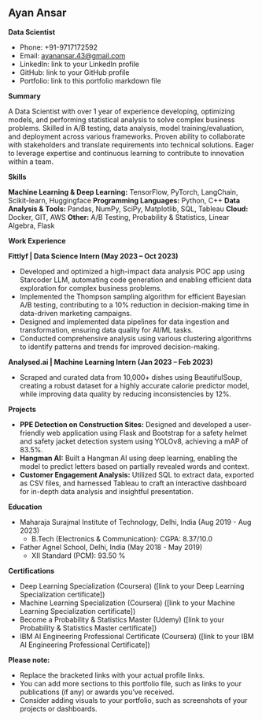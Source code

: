 ## Ayan Ansar

**Data Scientist**

* Phone: +91-9717172592
* Email: ayanansar.43@gmail.com
* LinkedIn: link to your LinkedIn profile
* GitHub: link to your GitHub profile
* Portfolio: link to this portfolio markdown file

**Summary**

A Data Scientist with over 1 year of experience developing, optimizing models, and performing statistical analysis to solve complex business problems. Skilled in A/B testing, data analysis, model training/evaluation, and deployment across various frameworks. Proven ability to collaborate with stakeholders and translate requirements into technical solutions. Eager to leverage expertise and continuous learning to contribute to innovation within a team.

**Skills**

**Machine Learning & Deep Learning:** TensorFlow, PyTorch, LangChain, Scikit-learn, Huggingface
**Programming Languages:** Python, C++
**Data Analysis & Tools:** Pandas, NumPy, SciPy, Matplotlib, SQL, Tableau
**Cloud:** Docker, GIT, AWS
**Other:** A/B Testing, Probability & Statistics, Linear Algebra, Flask

**Work Experience**

**Fittlyf | Data Science Intern (May 2023 – Oct 2023)**

* Developed and optimized a high-impact data analysis POC app using Starcoder LLM, automating code generation and enabling efficient data exploration for complex business problems.
* Implemented the Thompson sampling algorithm for efficient Bayesian A/B testing, contributing to a 10% reduction in decision-making time in data-driven marketing campaigns.
* Designed and implemented data pipelines for data ingestion and transformation, ensuring data quality for AI/ML tasks.
* Conducted comprehensive analysis using various clustering algorithms to identify patterns and trends for improved decision-making.

**Analysed.ai | Machine Learning Intern (Jan 2023 – Feb 2023)**

* Scraped and curated data from 10,000+ dishes using BeautifulSoup, creating a robust dataset for a highly accurate calorie predictor model, while improving data quality by reducing inconsistencies by 12%.

**Projects**

* **PPE Detection on Construction Sites:** Designed and developed a user-friendly web application using Flask and Bootstrap for a safety helmet and safety jacket detection system using YOLOv8, achieving a mAP of 83.5%.
* **Hangman AI:** Built a Hangman AI using deep learning, enabling the model to predict letters based on partially revealed words and context.
* **Customer Engagement Analysis:** Utilized SQL to extract data, exported as CSV files, and harnessed Tableau to craft an interactive dashboard for in-depth data analysis and insightful presentation.

**Education**

* Maharaja Surajmal Institute of Technology, Delhi, India (Aug 2019 - Aug 2023)
    * B.Tech (Electronics & Communication): CGPA: 8.37/10.0
* Father Agnel School, Delhi, India (May 2018 - May 2019)
    * XII Standard (PCM): 93.50 %

**Certifications**

* Deep Learning Specialization (Coursera) ([link to your Deep Learning Specialization certificate])
* Machine Learning Specialization (Coursera) ([link to your Machine Learning Specialization certificate])
* Become a Probability & Statistics Master (Udemy) ([link to your Probability & Statistics Master certificate])
* IBM AI Engineering Professional Certificate (Coursera) ([link to your IBM AI Engineering Professional Certificate])

**Please note:**

* Replace the bracketed links with your actual profile links.
* You can add more sections to this portfolio file, such as links to your publications (if any) or awards you've received.
* Consider adding visuals to your portfolio, such as screenshots of your projects or dashboards.
